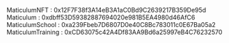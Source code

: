 MaticulumNFT :  0x12F7F38f3A14eB3A1aC0Bd9C2639217B359De95d
Maticulum : 0xdbff53D59382887694020e981B5EA4980d46AfC6
MaticulumSchool : 0xa239Fbeb7D6807D0e40C8Bc783011c0E67Ba05a2
MaticulumTraining : 0xCD63075c42A4Df83AA9Bd6a25997eB4C76232570
